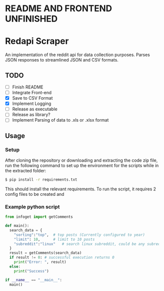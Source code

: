 # README AND FRONTEND UNFINISHED
# Redapi Scraper
An implementation of the reddit api for data collection purposes.
Parses JSON responses to streamlined JSON and CSV formats.
## TODO
- [ ] Finish README
- [ ] Integrate Front-end
- [x] Save to CSV Format
- [x] Implement Logging
- [ ] Release as executable
- [ ] Release as library?
- [ ] Implement Parsing of data to .xls or .xlsx format
## Usage
### Setup
After cloning the repository or downloading and extracting the code zip file, run the following command to set up the environment for the scripts while in the extracted folder:
```bash
$ pip install -r requirements.txt
```
This should install the relevant requirements.
To run the script, it requires 2 config files to be created and
### Example python script
```python
from infoget import getComments

def main():
  search_data = {
    "sorting":"top",  # top posts (Currently configured to year)
    "limit": 10,      # limit to 10 posts
    "subreddit":"linux"   # search linux subreddit, could be any subreddit
  }
  result = getComments(search_data)
  if result != 0: # successful execution returns 0
    print("Error: ", result)
  else:
    print("Success")

if __name__ == "__main__":
  main()
```
